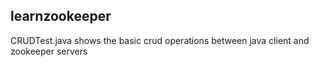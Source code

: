 learnzookeeper
---
CRUDTest.java shows the basic crud operations between java client and zookeeper servers

